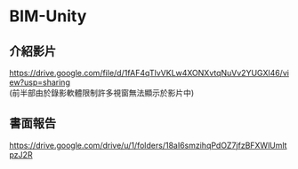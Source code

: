 # BIM-Unity



## 介紹影片  
https://drive.google.com/file/d/1fAF4qTlvVKLw4XONXvtqNuVv2YUGXl46/view?usp=sharing  
(前半部由於錄影軟體限制許多視窗無法顯示於影片中)

## 書面報告
https://drive.google.com/drive/u/1/folders/18aI6smzihqPdOZ7jfzBFXWlUmltpzJ2R

